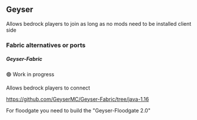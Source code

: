 ## Geyser

Allows bedrock players to join as long as no mods need to be installed client side

### Fabric alternatives or ports

##### Geyser-Fabric

:green_circle: Work in progress

Allows bedrock players to connect

https://github.com/GeyserMC/Geyser-Fabric/tree/java-1.16

For floodgate you need to build the "Geyser-Floodgate 2.0"
